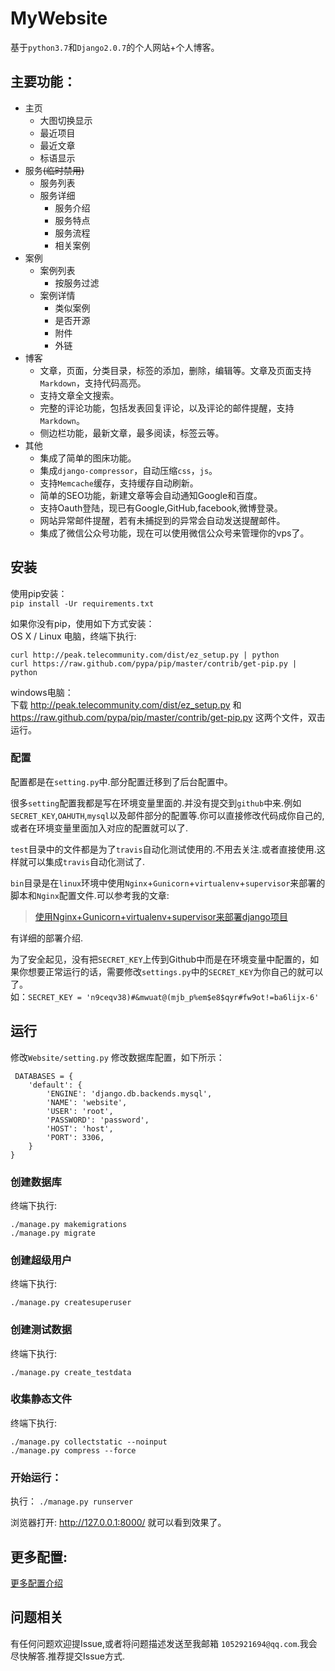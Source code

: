 # MyWebsite

基于`python3.7`和`Django2.0.7`的个人网站+个人博客。   


## 主要功能：
- 主页
    - 大图切换显示
    - 最近项目
    - 最近文章
    - 标语显示
- 服务~~(临时禁用)~~
    - 服务列表
    - 服务详细
        - 服务介绍
        - 服务特点
        - 服务流程
        - 相关案例
- 案例
    - 案例列表
        - 按服务过滤
    - 案例详情
        - 类似案例
        - 是否开源
        - 附件
        - 外链
- 博客
    - 文章，页面，分类目录，标签的添加，删除，编辑等。文章及页面支持`Markdown`，支持代码高亮。
    - 支持文章全文搜索。
    - 完整的评论功能，包括发表回复评论，以及评论的邮件提醒，支持`Markdown`。
    - 侧边栏功能，最新文章，最多阅读，标签云等。
- 其他
    - 集成了简单的图床功能。
    - 集成`django-compressor`，自动压缩`css`，`js`。
    - 支持`Memcache`缓存，支持缓存自动刷新。
    - 简单的SEO功能，新建文章等会自动通知Google和百度。
    - 支持Oauth登陆，现已有Google,GitHub,facebook,微博登录。
    - 网站异常邮件提醒，若有未捕捉到的异常会自动发送提醒邮件。
    - 集成了微信公众号功能，现在可以使用微信公众号来管理你的vps了。
## 安装
使用pip安装：  
`pip install -Ur requirements.txt`

如果你没有pip，使用如下方式安装：    
OS X / Linux 电脑，终端下执行:  

    curl http://peak.telecommunity.com/dist/ez_setup.py | python
    curl https://raw.github.com/pypa/pip/master/contrib/get-pip.py | python

windows电脑：  
 下载 http://peak.telecommunity.com/dist/ez_setup.py 和 https://raw.github.com/pypa/pip/master/contrib/get-pip.py 这两个文件，双击运行。  

### 配置
配置都是在`setting.py`中.部分配置迁移到了后台配置中。

很多`setting`配置我都是写在环境变量里面的.并没有提交到`github`中来.例如`SECRET_KEY`,`OAHUTH`,`mysql`以及邮件部分的配置等.你可以直接修改代码成你自己的,或者在环境变量里面加入对应的配置就可以了.

`test`目录中的文件都是为了`travis`自动化测试使用的.不用去关注.或者直接使用.这样就可以集成`travis`自动化测试了.

`bin`目录是在`linux`环境中使用`Nginx`+`Gunicorn`+`virtualenv`+`supervisor`来部署的脚本和`Nginx`配置文件.可以参考我的文章:

>[使用Nginx+Gunicorn+virtualenv+supervisor来部署django项目](https://www.lylinux.org/%E4%BD%BF%E7%94%A8nginxgunicornvirtualenvsupervisor%E6%9D%A5%E9%83%A8%E7%BD%B2django%E9%A1%B9%E7%9B%AE.html)

有详细的部署介绍.

为了安全起见，没有把`SECRET_KEY`上传到Github中而是在环境变量中配置的，如果你想要正常运行的话，需要修改`settings.py`中的`SECRET_KEY`为你自己的就可以了。  
如：`SECRET_KEY = 'n9ceqv38)#&mwuat@(mjb_p%em$e8$qyr#fw9ot!=ba6lijx-6'`


## 运行

 修改`Website/setting.py` 修改数据库配置，如下所示：

     DATABASES = {
        'default': {
            'ENGINE': 'django.db.backends.mysql',
            'NAME': 'website',
            'USER': 'root',
            'PASSWORD': 'password',
            'HOST': 'host',
            'PORT': 3306,
        }
    }

### 创建数据库

 终端下执行:

    ./manage.py makemigrations
    ./manage.py migrate
### 创建超级用户

 终端下执行:

    ./manage.py createsuperuser
### 创建测试数据
终端下执行:

    ./manage.py create_testdata
### 收集静态文件
终端下执行:  

    ./manage.py collectstatic --noinput
    ./manage.py compress --force
### 开始运行：
 执行：
 `./manage.py runserver`





 浏览器打开: http://127.0.0.1:8000/  就可以看到效果了。
## 更多配置:
[更多配置介绍](/bin/config.md)
 ## 问题相关

 有任何问题欢迎提Issue,或者将问题描述发送至我邮箱 `1052921694@qq.com`.我会尽快解答.推荐提交Issue方式.
